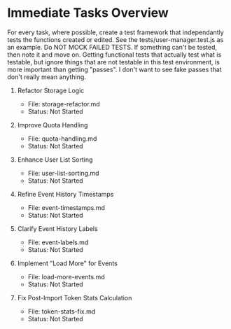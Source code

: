# Immediate Tasks Overview

For every task, where possible, create a test framework that independantly tests the functions created or edited. See the tests/user-manager.test.js as an example.  Do NOT MOCK FAILED TESTS. If something can't be tested, then note it and move on. Getting functional tests that actually test what is testable, but ignore things that are not testable in this test environment, is more important than getting "passes". I don't want to see fake passes that don't really mean anything.

1. Refactor Storage Logic
   - File: storage-refactor.md
   - Status: Not Started

2. Improve Quota Handling
   - File: quota-handling.md
   - Status: Not Started

3. Enhance User List Sorting
   - File: user-list-sorting.md
   - Status: Not Started

4. Refine Event History Timestamps
   - File: event-timestamps.md
   - Status: Not Started

5. Clarify Event History Labels
   - File: event-labels.md
   - Status: Not Started

6. Implement "Load More" for Events
   - File: load-more-events.md
   - Status: Not Started

7. Fix Post-Import Token Stats Calculation
   - File: token-stats-fix.md
   - Status: Not Started
